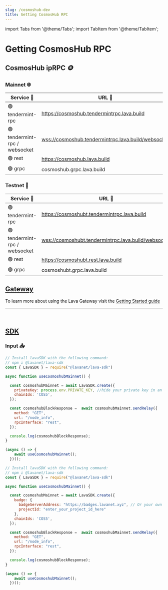 ```yaml
---
slug: /cosmoshub-dev
title: Getting CosmosHub RPC
---
```


import Tabs from '@theme/Tabs';
import TabItem from '@theme/TabItem';

# Getting CosmosHub RPC

## CosmosHub ipRPC 🪙

### Mainnet 🌐

| Service 🔌                    | URL 🔗                                                |
|-------------------------------|-------------------------------------------------------|
| 🟢 tendermint-rpc             | <https://cosmoshub.tendermintrpc.lava.build>           |
| 🟢 tendermint-rpc / websocket | <wss://cosmoshub.tendermintrpc.lava.build/websocket> |
| 🟢 rest                       | <https://cosmoshub.lava.build>                    |
| 🟢 grpc                       | cosmoshub.grpc.lava.build                            |

### Testnet 🧪

| Service 🔌                    | URL 🔗                                                |
|-------------------------------|-------------------------------------------------------|
| 🟢 tendermint-rpc             | <https://cosmoshubt.tendermintrpc.lava.build>           |
| 🟢 tendermint-rpc / websocket | <wss://cosmoshubt.tendermintrpc.lava.build/websocket> |
| 🟢 rest                       | <https://cosmoshubt.rest.lava.build>                    |
| 🟢 grpc                       | cosmoshubt.grpc.lava.build                            |

## [Gateway](https://gateway.lavanet.xyz/?utm_source=cosmoshub-dev&utm_medium=docs&utm_campaign=docs-to-gateway)

To learn more about using the Lava Gateway visit the [Getting Started guide](https://docs.lavanet.xyz/gateway-getting-started?utm_source=cosmoshub-dev&utm_medium=docs&utm_campaign=docs-to-docs)

<hr />
<br />

## [SDK](https://github.com/lavanet/lava-sdk)

### Input 📥

<Tabs>
<TabItem value="backend" label="BackEnd">

```jsx
// Install lavaSDK with the following command:
// npm i @lavanet/lava-sdk
const { LavaSDK } = require("@lavanet/lava-sdk")

async function useCosmoshubMainnet() {

  const cosmoshubMainnet = await LavaSDK.create({
    privateKey: process.env.PRIVATE_KEY, //hide your private key in an environmental variable
    chainIds: 'COS5',
  });

  const cosmoshubBlockResponse =  await cosmoshubMainnet.sendRelay({
    method: "GET",
    url: "/node_info",
    rpcInterface: "rest",
  });

  console.log(cosmoshubBlockResponse);
}

(async () => {
    await useCosmoshubMainnet();
  })();
```

</TabItem>
<TabItem value="frontend" label="FrontEnd">

```jsx
// Install lavaSDK with the following command:
// npm i @lavanet/lava-sdk
const { LavaSDK } = require("@lavanet/lava-sdk")

async function useCosmoshubMainnet() {

  const cosmoshubMainnet = await LavaSDK.create({
    badge: {
      badgeServerAddress: "https://badges.lavanet.xyz", // Or your own Badge-Server URL 
      projectId: "enter_your_project_id_here" 
    },    
    chainIds: 'COS5',
  });

  const cosmoshubBlockResponse =  await cosmoshubMainnet.sendRelay({
    method: "GET",
    url: "/node_info",
    rpcInterface: "rest",
  });

  console.log(cosmoshubBlockResponse);
}

(async () => {
    await useCosmoshubMainnet();
  })();
```

</TabItem>
</Tabs>
